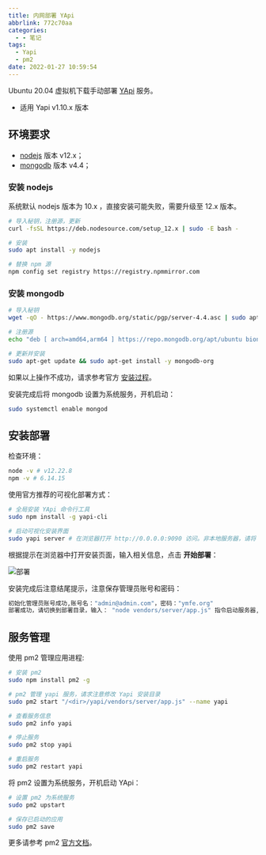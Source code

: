```yaml
---
title: 内网部署 YApi
abbrlink: 772c70aa
categories:
  - - 笔记
tags:
  - Yapi
  - pm2
date: 2022-01-27 10:59:54
---
```


Ubuntu 20.04 虚拟机下载手动部署 [YApi](https://hellosean1025.github.io/yapi/index.html) 服务。

- 适用 Yapi v1.10.x 版本

## 环境要求

- [nodejs](https://nodejs.org/zh-cn/) 版本 v12.x；
- [mongodb](https://www.mongodb.org.cn/) 版本 v4.4；

### 安装 nodejs

系统默认 nodejs 版本为 10.x ，直接安装可能失败，需要升级至 12.x 版本。

```sh
# 导入秘钥，注册源，更新
curl -fsSL https://deb.nodesource.com/setup_12.x | sudo -E bash -

# 安装
sudo apt install -y nodejs

# 替换 npm 源
npm config set registry https://registry.npmmirror.com
```

### 安装 mongodb

```sh
# 导入秘钥
wget -qO - https://www.mongodb.org/static/pgp/server-4.4.asc | sudo apt-key add -

# 注册源
echo "deb [ arch=amd64,arm64 ] https://repo.mongodb.org/apt/ubuntu bionic/mongodb-org/4.4 multiverse" | sudo tee /etc/apt/sources.list.d/mongodb-org-4.4.list

# 更新并安装
sudo apt-get update && sudo apt-get install -y mongodb-org
```

如果以上操作不成功，请求参考官方 [安装过程](https://docs.mongodb.com/v4.4/tutorial/install-mongodb-on-ubuntu/)。

安装完成后将 mongodb 设置为系统服务，开机启动：

```sh
sudo systemctl enable mongod
```

## 安装部署

检查环境：

```sh
node -v # v12.22.8
npm -v # 6.14.15
```

使用官方推荐的可视化部署方式：

```sh
# 全局安装 YApi 命令行工具
sudo npm install -g yapi-cli

# 启动可视化安装界面
sudo yapi server # 在浏览器打开 http://0.0.0.0:9090 访问。非本地服务器，请将 0.0.0.0 替换成指定的域名或ip
```

根据提示在浏览器中打开安装页面，输入相关信息，点击 **开始部署**：

![部署](/images/yapi.png)

安装完成后注意结尾提示，注意保存管理员账号和密码：

```sh
初始化管理员账号成功,账号名："admin@admin.com"，密码："ymfe.org"
部署成功，请切换到部署目录，输入： "node vendors/server/app.js" 指令启动服务器, 然后在浏览器打开 http://127.0.0.1:3000 访问
```

## 服务管理

使用 pm2 管理应用进程:

```sh
# 安装 pm2
sudo npm install pm2 -g

# pm2 管理 yapi 服务，请求注意修改 Yapi 安装目录
sudo pm2 start "/<dir>/yapi/vendors/server/app.js" --name yapi

# 查看服务信息
sudo pm2 info yapi

# 停止服务
sudo pm2 stop yapi

# 重启服务
sudo pm2 restart yapi
```

将 pm2 设置为系统服务，开机启动 YApi：

```sh
# 设置 pm2 为系统服务
sudo pm2 upstart

# 保存已启动的应用
sudo pm2 save
```

更多请参考 pm2 [官方文档](https://pm2.keymetrics.io/docs/usage/quick-start/)。
